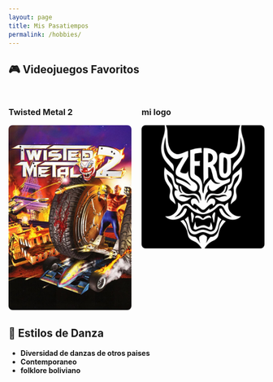 ```yaml
---
layout: page
title: Mis Pasatiempos
permalink: /hobbies/
---
```


## 🎮 Videojuegos Favoritos

<div class="hobby-grid">
  <div class="hobby-card">
    <h3>Twisted Metal 2</h3>
    <img src="/assets/images/Twisted.jpg" alt="Twisted">
  </div>
  <div class="hobby-card">
    <h3>mi logo</h3>
    <img src="/assets/images/ZERO.png" alt="zero">
  </div>
</div>

## 💃 Estilos de Danza

- **Diversidad de danzas de otros paises**
- **Contemporaneo**
- **folklore boliviano**

<style>
.hobby-grid {
  display: grid;
  grid-template-columns: repeat(auto-fill, minmax(200px, 1fr));
  gap: 20px;
  margin: 30px 0;
}

.hobby-card img {
  width: 100%;
  border-radius: 8px;
}
</style>
